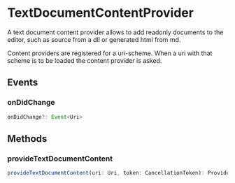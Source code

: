 # TextDocumentContentProvider

A text document content provider allows to add readonly documents to the editor, such as source from a dll or generated html from md.

Content providers are registered for a uri-scheme. When a uri with that scheme is to be loaded the content provider is asked.

## Events

### onDidChange

```typescript
onDidChange?: Event<Uri>
```

## Methods

### provideTextDocumentContent

```typescript
provideTextDocumentContent(uri: Uri, token: CancellationToken): ProviderResult<string>
```

